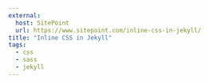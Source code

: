 ```yaml
---
external:
  host: SitePoint
  url: https://www.sitepoint.com/inline-css-in-jekyll/
title: "Inline CSS in Jekyll"
tags: 
  - css
  - sass
  - jekyll
---
```

